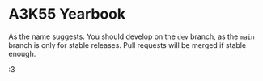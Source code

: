 # A3K55 Yearbook

As the name suggests.
You should develop on the `dev` branch, as the `main` branch is only for stable releases. Pull requests will be merged if stable enough.

:3